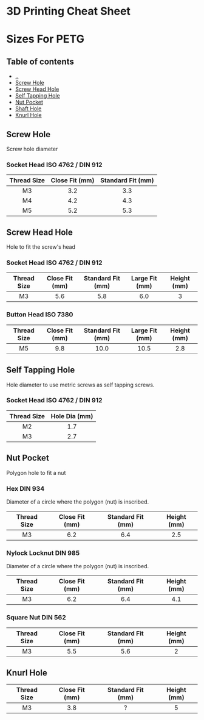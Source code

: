 # 3D Printing Cheat Sheet

# Sizes For PETG

## Table of contents
* [&nldr;](../3d_printing/README.md)
* [Screw Hole](#screw-hole)
* [Screw Head Hole](#screw-head-hole)
* [Self Tapping Hole](#self-tapping-hole)
* [Nut Pocket](#nut-pocket)
* [Shaft Hole](#shaft-hole)
* [Knurl Hole](#knurl-hole)


## Screw Hole

Screw hole diameter

### Socket Head ISO 4762 / DIN 912

| Thread Size | Close Fit (mm) | Standard Fit (mm) |
|:-----------:|:--------------:|:-----------------:|
| M3  | 3.2 | 3.3 |
| M4  | 4.2 | 4.3 |
| M5  | 5.2 | 5.3 |



## Screw Head Hole

Hole to fit the screw's head

### Socket Head ISO 4762 / DIN 912

| Thread Size | Close Fit (mm) | Standard Fit (mm) | Large Fit (mm) | Height (mm) |
|:-----------:|:--------------:|:-----------------:|:--------------:|:------:|
| M3  | 5.6 | 5.8 | 6.0  | 3 |


### Button Head ISO 7380

| Thread Size | Close Fit (mm) | Standard Fit (mm) | Large Fit (mm) | Height (mm) |
|:-----------:|:--------------:|:-----------------:|:--------------:|:-----------:|
| M5  | 9.8 | 10.0 | 10.5 | 2.8 |



## Self Tapping Hole

Hole diameter to use metric screws as self tapping screws.

### Socket Head ISO 4762 / DIN 912

| Thread Size | Hole Dia (mm) |
|:-----------:|:-------------:|
| M2  | 1.7  |
| M3  | 2.7  |



## Nut Pocket

Polygon hole to fit a nut

### Hex DIN 934

Diameter of a circle where the polygon (nut) is inscribed.

| Thread Size | Close Fit (mm) | Standard Fit (mm) | Height (mm) |
|:-----------:|:--------------:|:-----------------:|:-----------:|
| M3  | 6.2 | 6.4 | 2.5 |


### Nylock Locknut DIN 985

Diameter of a circle where the polygon (nut) is inscribed.

| Thread Size | Close Fit (mm) | Standard Fit (mm) | Height (mm) |
|:-----------:|:--------------:|:-----------------:|:-----------:|
| M3  | 6.2 | 6.4 | 4.1 |


### Square Nut DIN 562

| Thread Size | Close Fit (mm) | Standard Fit (mm) | Height (mm) |
|:-----------:|:--------------:|:-----------------:|:-----------:|
| M3  | 5.5 | 5.6 | 2 |


## Knurl Hole

| Thread Size | Close Fit (mm) | Standard Fit (mm) | Height (mm) |
|:-----------:|:--------------:|:-----------------:|:-----------:|
| M3  | 3.8 | ? | 5 |
